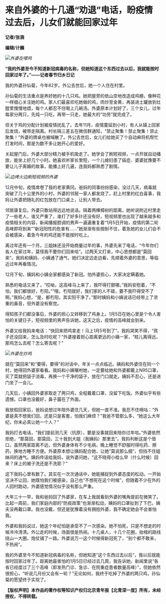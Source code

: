 # 来自外婆的十几通“劝退”电话，盼疫情过去后，儿女们就能回家过年

**记者/张涵**

**编辑/计巍**

![](https://inews.gtimg.com/newsapp_bt/0/15624442384/1000)_外婆在喂鸡_

**“我的外婆至今不知道新冠病毒的名称，但她知道这个东西过去以后，我就能按时回家过年了。”——记者春节归乡日记**

我的外婆孙仙菊，今年82岁。外公去世后，她一个人住在村里。

孙仙菊的生活重点是养好她的十几只鸡。她把屋旁的依山空地改造成鸡棚，像种花一样细心关注她的鸡。家人们最喜欢吃她做的鸡，肉炒至金黄，再装进土罐放到灶膛里慢慢地煨，每个人都忍不住喝上几碗汤。外婆原本计划好了，三个女儿，过年每家分两只，先炖一只吃，再带一只走，她最大的“功劳”就完成了。

但关于鸡的分配计划被疫情扰乱了。去年11月，疫情蔓延到小村，有人从镇上回家后发烧，被带走隔离。村长隔三差五在微信群通知，“禁止聚集！禁止聚集！禁止聚集！”外婆的牌桌也被喊散了。外公去世后，女儿们给她买了个自动麻将机帮忙打发时间，那是为数不多让她开心的爱好。

关起屋门后，外婆大部分精力被手机吸走了。她学会了刷短视频，一点开就自动播放，能坐上好几个小时。她喜欢听家长里短，一个儿媳妇患了癌症、婆婆犹豫要不要让儿子离婚的故事，能播上好几遍，连我妈都熟悉了剧情。

![](https://inews.gtimg.com/newsapp_bt/0/15624440734/1000)_边烤火边刷短视频的外婆_

12月中旬，疫情席卷了我的老家黄冈。爸妈的同事纷纷感染，没过几天，病毒就突破了几十公里外的小村，外婆的邻居一家人都发烧了。赶上村里的红白喜事，我妈让外婆把随礼的红包放在门口桌上，让别人带去。

邻居康复后，外婆只敢站得远远地说话。隔着两棵樟树的距离，她听说附近村里走了一些老人，谁又严重了，谁打了好多针还没有好。短视频里也出现了越来越多和疫情相关的内容，新闻播报腔调的男声一遍遍重复着“1月5日开始，疫情的第二轮高峰即将到来”“新冠阳性的危害有......”她渐渐有些按耐不住，着急她的女儿们会不会被感染，着急今年的鸡还能不能按时吃上。

离过年还有一个月，三姐妹还没开始商量过年的事，外婆先来了电话，“今年你们各人在家过年，莫怪我不要你们回来哈”。过两天又打来，中心思想都是“莫回来”。我妈和姨妈、小姨通了通气，她们决定边走边看，先顺着外婆的意思，等临近过年再看情况。

12月下旬，姨妈和小姨全家都感染了新冠。怕外婆担心，大家决定瞒着她。

熟悉的电话又来了，“哎呦，这高峰马上来了，我吓得打颤哪。”我妈安慰着，“不怕，我们都很好，冇阳。”“哦，冇阳就好，我们家的人不错，要不我吓得受不了啊。”我妈心想，“是，都冇阳，其实阳干净了。”那时姨妈和小姨说话已经带上了浓重的鼻音，但外婆没有察觉。

得知孩子们都没事后，外婆的担心又转移到了鸡身上。1月5日在她心里是个令人害怕的关键日子，短视频里的男声告诉她，这天之后，疫情的高峰就会到来。

外婆又给我妈来电话：“快回来把鸡拿走！马上1月5号到了”，我妈哭笑不得，“孩子还没回来，怎么及时吃呢？”外婆接着担心距离更远的小姨一家，“枝儿离得远，那鸡怎么去呢？怎么寄去呢？”

![](https://inews.gtimg.com/newsapp_bt/0/15624441448/1000)_外婆在炒鸡_

就在“莫回来”和“要得，要得”的对话中，年关一点点临近。姨妈和外婆住在同一个村，她得回外婆家看看。我妈和小姨嘱咐她，一定要给她和外婆都戴上N95口罩，买了菜就把袋子消毒，再换一个干净的袋子，放在门口就走。姨妈不忍心，还是进门坐了一会儿。

几天后，小姨回外婆家取走了两只鸡，全程戴着口罩，没留下吃饭。外婆似乎有些遗憾，口罩也没戴好，鼻子露在了外面。

我放假回家后，爸妈说想过年陪外婆住几天，但她一直不准。我忍不住嘀咕：“外婆是真不想我们回，还是只是客套，怕我们麻烦？”我爸不管那么多，“她这么大年纪，你未必真让她一个人？”

我妈打去电话，“我们提前测几天（抗原），要是没事就回来陪你过年哈。”外婆依然拒绝，“那莫回，那莫回，三十我到大姐（我姨妈）那里去”。我妈判断这是个借口，虽然两家距离不远，但外婆身体有不少毛病，晚上睡觉不舒服时得吃药、擦药，换地方睡不方便。外婆原本想让姨妈配合她，让她“莫说那么细”，但挡不住姐妹间的通气。姨妈传话给我妈，说外婆问她，“这不晓得小桂么早（什么时候）回来？床上的被子洗还是不洗耶？”

这下我妈心里有数了。其实在一次次通话中，她能捕捉到外婆态度的松动。一开始坚决不让回，她既怕我们被感染，自己也“不想死在这个时候”，但随着不少在外的人回村跑动，外婆感觉情况似乎没有那么严重。

大年三十一早，我和爸妈回了外婆家，在车上我就看到外婆的嘴角提前在微笑了。比起一周前，我们家庭内部的“防疫政策”也渐渐松动，姨妈的口罩扯到了下巴，姨夫没再戴口罩。我也没戴，但还是犹豫着没有拥抱外婆，我不确定她会不会害怕我。

外婆和我妈说过，她这个年纪怕是承受不了一次感染。她不怕死，只是不想走的时候冷冷清清。外公走的时候，场面很是热闹。十几桌人，十几个花圈，抬棺的路线绕山一大圈，炮仗铺了一路。外婆说万一这个时候得新冠死了，“别个都不敢来，不热闹”。

我的外婆至今不知道新冠病毒的名称，但她知道“这个东西过去以后”，我以后就能按时回家过年了。距离她最害怕的1月5日已经过去几周，我告诉她，新闻里说“各省已经度过了三个高峰（即发热门诊、急诊、在院重症患者数量高峰）”，但她依然很担心，“听说几月份又会有一轮？”无论如何，我终于吃掉了外婆的两只鸡，孙仙菊的愿望终于实现了。

**【版权声明】本作品的著作权等知识产权归北京青年报【北青深一度】所有，未经授权，不得转载。**

